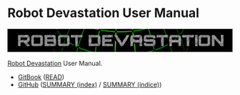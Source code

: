 # Robot Devastation User Manual

[![Robot Devastation Logo](assets/robotDevastation-800x82.png)](http://asrob-uc3m.github.io/workgroups/2017-05-28-robot-devastation.html)

[Robot Devastation](http://asrob-uc3m.github.io/workgroups/2017-05-28-robot-devastation.html) User Manual.

- [GitBook](https://legacy.gitbook.com/book/asrob-uc3m/robotdevastation-user-manual) ([READ](https://asrob-uc3m.gitbooks.io/robotdevastation-user-manual/content/))
- [GitHub](https://github.com/asrob-uc3m/robotdevastation-user-manual) ([SUMMARY (index)](https://github.com/asrob-uc3m/robotdevastation-user-manual/blob/master/en/SUMMARY.md) / [SUMMARY (índice)](https://github.com/asrob-uc3m/robotdevastation-user-manual/blob/master/es/SUMMARY.md))
